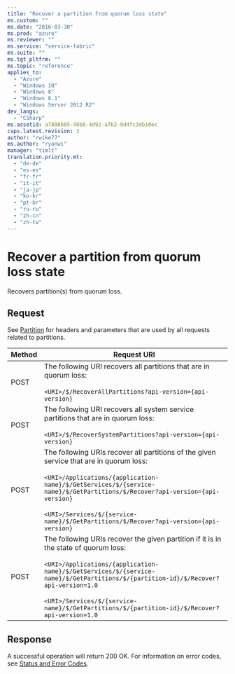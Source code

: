 ```yaml
---
title: "Recover a partition from quorum loss state"
ms.custom: ""
ms.date: "2016-03-30"
ms.prod: "azure"
ms.reviewer: ""
ms.service: "service-fabric"
ms.suite: ""
ms.tgt_pltfrm: ""
ms.topic: "reference"
applies_to: 
  - "Azure"
  - "Windows 10"
  - "Windows 8"
  - "Windows 8.1"
  - "Windows Server 2012 R2"
dev_langs: 
  - "CSharp"
ms.assetid: a7806b65-48b8-4d92-a7b2-9d4fc3db10ec
caps.latest.revision: 3
author: "rwike77"
ms.author: "ryanwi"
manager: "timlt"
translation.priority.mt: 
  - "de-de"
  - "es-es"
  - "fr-fr"
  - "it-it"
  - "ja-jp"
  - "ko-kr"
  - "pt-br"
  - "ru-ru"
  - "zh-cn"
  - "zh-tw"
---
```

# Recover a partition from quorum loss state
Recovers partition(s) from quorum loss.  
  
## Request  
 See [Partition](partition.md) for headers and parameters that are used by all requests related to partitions.  
  
|Method|Request URI|  
|------------|-----------------|  
|POST|The following URI recovers all partitions that are in quorum loss:<br /><br /> `<URI>/$/RecoverAllPartitions?api-version={api-version}`|  
|POST|The following URI recovers all system service partitions that are in quorum loss:<br /><br /> `<URI>/$/RecoverSystemPartitions?api-version={api-version}`|  
|POST|The following URIs recover all partitions of the given service that are in quorum loss:<br /><br /> `<URI>/Applications/{application-name}/$/GetServices/$/{service-name}/$/GetPartitions/$/Recover?api-version={api-version}`<br /><br /> `<URI>/Services/$/{service-name}/$/GetPartitions/$/Recover?api-version={api-version}`|  
|POST|The following URIs recover the given partition if it is in the state of quorum loss:<br /><br /> `<URI>/Applications/{application-name}/$/GetServices/$/{service-name}/$/GetPartitions/$/{partition-id}/$/Recover?api-version=1.0`<br /><br /> `<URI>/Services/$/{service-name}/$/GetPartitions/$/{partition-id}/$/Recover?api-version=1.0`|  
  
## Response  
 A successful operation will return 200 OK. For information on error codes, see [Status and Error Codes](status-and-error-codes1.md).